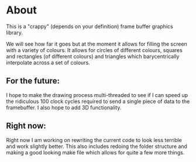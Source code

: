 About
=====

This is a "crappy" (depends on your definition) frame buffer graphics library.

We will see how far it goes but at the moment it allows for filling the screen with a variety of colours. It allows for circles of different colours, squares and rectangles (of different colours) and triangles which barycentrically interpolate across a set of colours.

For the future:
---------------
I hope to make the drawing process multi-threaded to see if I can speed up the ridiculous 100 clock cycles required to send a single piece of data to the framebuffer. I also hope to add 3D functionality.

Right now:
----------
Right now I am working on rewriting the current code to look less terrible and work slightly better. This also includes redoing the folder structure and making a good looking make file which allows for quite a few more things.
